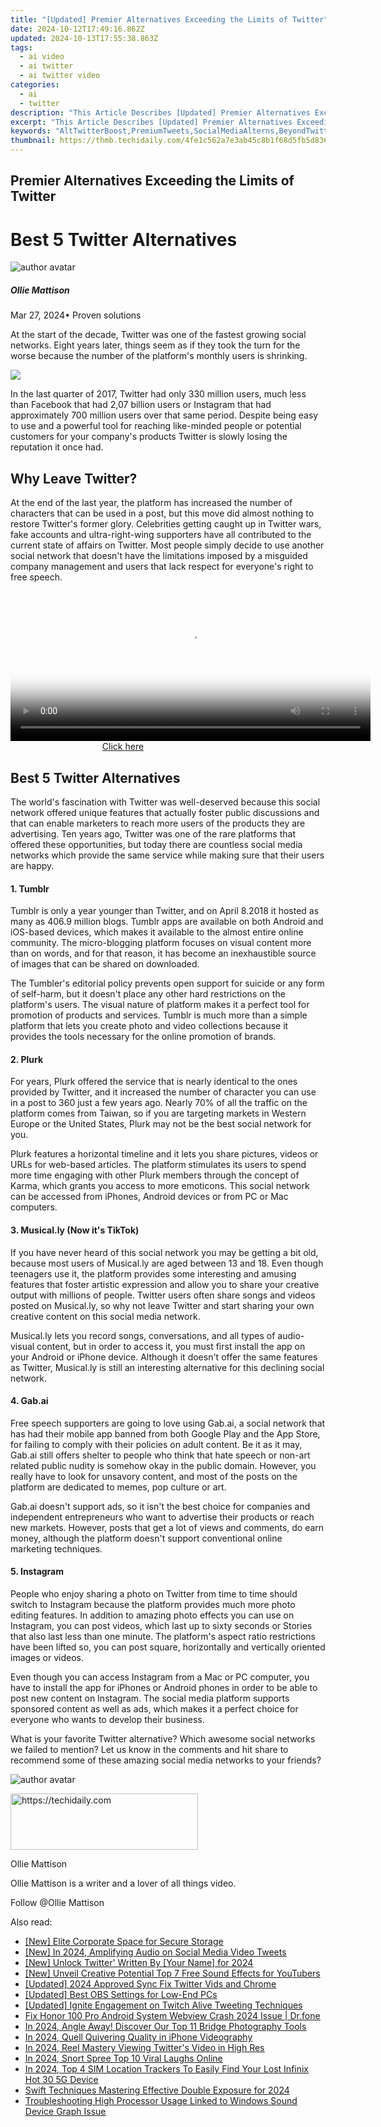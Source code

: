 ```yaml
---
title: "[Updated] Premier Alternatives Exceeding the Limits of Twitter"
date: 2024-10-12T17:49:16.862Z
updated: 2024-10-13T17:55:38.863Z
tags:
  - ai video
  - ai twitter
  - ai twitter video
categories:
  - ai
  - twitter
description: "This Article Describes [Updated] Premier Alternatives Exceeding the Limits of Twitter"
excerpt: "This Article Describes [Updated] Premier Alternatives Exceeding the Limits of Twitter"
keywords: "AltTwitterBoost,PremiumTweets,SocialMediaAlterns,BeyondTwitter,ExcessiveTweetSolutions,EliteSocialContent,EnhancedAltWords"
thumbnail: https://thmb.techidaily.com/4fe1c562a7e3ab45c8b1f68d5fb5d836545aa73283e591a5a7261febdc4cbc2c.jpg
---
```


## Premier Alternatives Exceeding the Limits of Twitter

# Best 5 Twitter Alternatives

![author avatar](https://images.wondershare.com/filmora/article-images/ollie-mattison.jpg)

##### Ollie Mattison

 Mar 27, 2024• Proven solutions

At the start of the decade, Twitter was one of the fastest growing social networks. Eight years later, things seem as if they took the turn for the worse because the number of the platform's monthly users is shrinking.

![](https://images.wondershare.com/filmora/article-images/twitter-monthly-active-users.jpg)

In the last quarter of 2017, Twitter had only 330 million users, much less than Facebook that had 2,07 billion users or Instagram that had approximately 700 million users over that same period. Despite being easy to use and a powerful tool for reaching like-minded people or potential customers for your company's products Twitter is slowly losing the reputation it once had.

## Why Leave Twitter?

At the end of the last year, the platform has increased the number of characters that can be used in a post, but this move did almost nothing to restore Twitter's former glory. Celebrities getting caught up in Twitter wars, fake accounts and ultra-right-wing supporters have all contributed to the current state of affairs on Twitter. Most people simply decide to use another social network that doesn't have the limitations imposed by a misguided company management and users that lack respect for everyone's right to free speech.

<!-- affiliate ads begin -->
<span id="1983588">
					<video width="576" height="240" style="cursor:pointer"
           poster="//a.impactradius-go.com/display-clicktoplayimage/1983588.png"
           onclick="if(!this.playClicked){this.play();this.setAttribute('controls',true);this.playClicked=true;}">
	   <source src="//a.impactradius-go.com/display-ad/22993-1983588">
	   <img src="//a.impactradius-go.com/display-clicktoplayimage/1983588.png" style="border: none; height: 100%; width: 100%; object-fit: contain">
	</video>
	<div style="width:360px;text-align:center"><a href="javascript:window.open(decodeURIComponent('https%3A%2F%2Fhomestyler.sjv.io%2Fc%2F5597632%2F1983588%2F22993'), '_blank');void(0);">Click here</a></div>
</span>
<img height="0" width="0" src="https://imp.pxf.io/i/5597632/1983588/22993" style="position:absolute;visibility:hidden;" border="0" />
<!-- affiliate ads end -->

## Best 5 Twitter Alternatives

The world's fascination with Twitter was well-deserved because this social network offered unique features that actually foster public discussions and that can enable marketers to reach more users of the products they are advertising. Ten years ago, Twitter was one of the rare platforms that offered these opportunities, but today there are countless social media networks which provide the same service while making sure that their users are happy.

#### 1\. Tumblr

Tumblr is only a year younger than Twitter, and on April 8.2018 it hosted as many as 406.9 million blogs. Tumblr apps are available on both Android and iOS-based devices, which makes it available to the almost entire online community. The micro-blogging platform focuses on visual content more than on words, and for that reason, it has become an inexhaustible source of images that can be shared on downloaded.

The Tumbler's editorial policy prevents open support for suicide or any form of self-harm, but it doesn't place any other hard restrictions on the platform's users. The visual nature of platform makes it a perfect tool for promotion of products and services. Tumblr is much more than a simple platform that lets you create photo and video collections because it provides the tools necessary for the online promotion of brands.

#### 2\. Plurk

For years, Plurk offered the service that is nearly identical to the ones provided by Twitter, and it increased the number of character you can use in a post to 360 just a few years ago. Nearly 70% of all the traffic on the platform comes from Taiwan, so if you are targeting markets in Western Europe or the United States, Plurk may not be the best social network for you.

Plurk features a horizontal timeline and it lets you share pictures, videos or URLs for web-based articles. The platform stimulates its users to spend more time engaging with other Plurk members through the concept of Karma, which grants you access to more emoticons. This social network can be accessed from iPhones, Android devices or from PC or Mac computers.

#### 3\. Musical.ly (Now it's TikTok)

If you have never heard of this social network you may be getting a bit old, because most users of Musical.ly are aged between 13 and 18\. Even though teenagers use it, the platform provides some interesting and amusing features that foster artistic expression and allow you to share your creative output with millions of people. Twitter users often share songs and videos posted on Musical.ly, so why not leave Twitter and start sharing your own creative content on this social media network.

Musical.ly lets you record songs, conversations, and all types of audio-visual content, but in order to access it, you must first install the app on your Android or iPhone device. Although it doesn't offer the same features as Twitter, Musical.ly is still an interesting alternative for this declining social network.

#### 4\. Gab.ai

Free speech supporters are going to love using Gab.ai, a social network that has had their mobile app banned from both Google Play and the App Store, for failing to comply with their policies on adult content. Be it as it may, Gab.ai still offers shelter to people who think that hate speech or non-art related public nudity is somehow okay in the public domain. However, you really have to look for unsavory content, and most of the posts on the platform are dedicated to memes, pop culture or art.

Gab.ai doesn't support ads, so it isn't the best choice for companies and independent entrepreneurs who want to advertise their products or reach new markets. However, posts that get a lot of views and comments, do earn money, although the platform doesn't support conventional online marketing techniques.

#### 5\. Instagram

People who enjoy sharing a photo on Twitter from time to time should switch to Instagram because the platform provides much more photo editing features. In addition to amazing photo effects you can use on Instagram, you can post videos, which last up to sixty seconds or Stories that also last less than one minute. The platform's aspect ratio restrictions have been lifted so, you can post square, horizontally and vertically oriented images or videos.

Even though you can access Instagram from a Mac or PC computer, you have to install the app for iPhones or Android phones in order to be able to post new content on Instagram. The social media platform supports sponsored content as well as ads, which makes it a perfect choice for everyone who wants to develop their business.

What is your favorite Twitter alternative? Which awesome social networks we failed to mention? Let us know in the comments and hit share to recommend some of these amazing social media networks to your friends?

![author avatar](https://images.wondershare.com/filmora/article-images/ollie-mattison.jpg)

<!-- affiliate ads begin -->
<a href="https://laganoo.pxf.io/c/5597632/1528700/16446" target="_top" id="1528700">
  <img src="//a.impactradius-go.com/display-ad/16446-1528700" border="0" alt="https://techidaily.com" width="300" height="90"/>
</a>
<img height="0" width="0" src="https://laganoo.pxf.io/i/5597632/1528700/16446" style="position:absolute;visibility:hidden;" border="0" />
<!-- affiliate ads end -->

Ollie Mattison

Ollie Mattison is a writer and a lover of all things video.

Follow @Ollie Mattison

<ins class="adsbygoogle"
      style="display:block"
      data-ad-client="ca-pub-7571918770474297"
      data-ad-slot="8358498916"
      data-ad-format="auto"
      data-full-width-responsive="true"></ins>

<span class="atpl-alsoreadstyle">Also read:</span>
<div><ul>
<li><a href="https://fox-friendly.techidaily.com/new-elite-corporate-space-for-secure-storage/"><u>[New] Elite Corporate Space for Secure Storage</u></a></li>
<li><a href="https://twitter-videos.techidaily.com/new-in-2024-amplifying-audio-on-social-media-video-tweets/"><u>[New] In 2024, Amplifying Audio on Social Media Video Tweets</u></a></li>
<li><a href="https://twitter-videos.techidaily.com/new-unlock-twitter-written-by-your-name-for-2024/"><u>[New] Unlock Twitter' Written By [Your Name] for 2024</u></a></li>
<li><a href="https://youtube-webster.techidaily.com/nveil-creative-potential-top-7-free-sound-effects-for-youtubers/"><u>[New] Unveil Creative Potential Top 7 Free Sound Effects for YouTubers</u></a></li>
<li><a href="https://twitter-videos.techidaily.com/updated-2024-approved-sync-fix-twitter-vids-and-chrome/"><u>[Updated] 2024 Approved Sync Fix Twitter Vids and Chrome</u></a></li>
<li><a href="https://screen-mirroring-recording.techidaily.com/updated-best-obs-settings-for-low-end-pcs/"><u>[Updated] Best OBS Settings for Low-End PCs</u></a></li>
<li><a href="https://twitter-videos.techidaily.com/updated-ignite-engagement-on-twitch-alive-tweeting-techniques/"><u>[Updated] Ignite Engagement on Twitch Alive Tweeting Techniques</u></a></li>
<li><a href="https://howto.techidaily.com/fix-honor-100-pro-android-system-webview-crash-2024-issue-drfone-by-drfone-fix-android-problems-fix-android-problems/"><u>Fix Honor 100 Pro Android System Webview Crash 2024 Issue | Dr.fone</u></a></li>
<li><a href="https://extra-lessons.techidaily.com/in-2024-angle-away-discover-our-top-11-bridge-photography-tools/"><u>In 2024, Angle Away! Discover Our Top 11 Bridge Photography Tools</u></a></li>
<li><a href="https://extra-support.techidaily.com/in-2024-quell-quivering-quality-in-iphone-videography/"><u>In 2024, Quell Quivering Quality in iPhone Videography</u></a></li>
<li><a href="https://twitter-videos.techidaily.com/in-2024-reel-mastery-viewing-twitters-video-in-high-res/"><u>In 2024, Reel Mastery Viewing Twitter's Video in High Res</u></a></li>
<li><a href="https://twitter-videos.techidaily.com/in-2024-snort-spree-top-10-viral-laughs-online/"><u>In 2024, Snort Spree Top 10 Viral Laughs Online</u></a></li>
<li><a href="https://unlock-android.techidaily.com/in-2024-top-4-sim-location-trackers-to-easily-find-your-lost-infinix-hot-30-5g-device-by-drfone-android/"><u>In 2024, Top 4 SIM Location Trackers To Easily Find Your Lost Infinix Hot 30 5G Device</u></a></li>
<li><a href="https://facebook-video-footage.techidaily.com/swift-techniques-mastering-effective-double-exposure-for-2024/"><u>Swift Techniques Mastering Effective Double Exposure for 2024</u></a></li>
<li><a href="https://win-howtos.techidaily.com/troubleshooting-high-processor-usage-linked-to-windows-sound-device-graph-issue/"><u>Troubleshooting High Processor Usage Linked to Windows Sound Device Graph Issue</u></a></li>
</ul></div>

